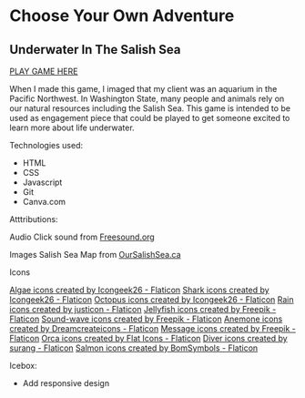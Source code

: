 # Choose Your Own Adventure  

## Underwater In The Salish Sea

[PLAY GAME HERE](https://ccmatson-choose-your-own-adventure.netlify.app/)

When I made this game, I imaged that my client was an aquarium in the Pacific Northwest. In Washington State, many people and animals rely on our natural resources including the Salish Sea. This game is intended to be used as engagement piece that could be played to get someone excited to learn more about life underwater. 

Technologies used: 
- HTML 
- CSS 
- Javascript
- Git
- Canva.com

Atttributions: 

Audio
Click sound from [Freesound.org](https://freesound.org/people/brnck/sounds/257357/)

Images
Salish Sea Map from [OurSalishSea.ca](https://oursalishsea.ca/what-is-the-salish-sea/)

Icons

<a href="https://www.flaticon.com/free-icons/algae" title="algae icons">Algae icons created by Icongeek26 - Flaticon</a>
<a href="https://www.flaticon.com/free-icons/shark" title="shark icons">Shark icons created by Icongeek26 - Flaticon</a>
<a href="https://www.flaticon.com/free-icons/octopus" title="octopus icons">Octopus icons created by Icongeek26 - Flaticon</a>
<a href="https://www.flaticon.com/free-icons/rain" title="rain icons">Rain icons created by justicon - Flaticon</a>
<a href="https://www.flaticon.com/free-icons/jellyfish" title="jellyfish icons">Jellyfish icons created by Freepik - Flaticon</a>
<a href="https://www.flaticon.com/free-icons/sound-wave" title="sound-wave icons">Sound-wave icons created by Freepik - Flaticon</a>
<a href="https://www.flaticon.com/free-icons/anemone" title="anemone icons">Anemone icons created by Dreamcreateicons - Flaticon</a>
<a href="https://www.flaticon.com/free-icons/message" title="message icons">Message icons created by Freepik - Flaticon</a>
<a href="https://www.flaticon.com/free-icons/orca" title="orca icons">Orca icons created by Flat Icons - Flaticon</a>
<a href="https://www.flaticon.com/free-icons/diver" title="diver icons">Diver icons created by surang - Flaticon</a>
<a href="https://www.flaticon.com/free-icons/salmon" title="salmon icons">Salmon icons created by BomSymbols - Flaticon</a>

Icebox:
- Add responsive design

